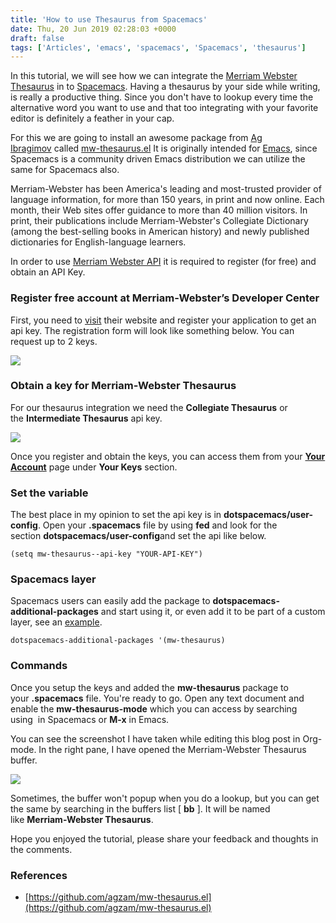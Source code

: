 ```yaml
---
title: 'How to use Thesaurus from Spacemacs'
date: Thu, 20 Jun 2019 02:28:03 +0000
draft: false
tags: ['Articles', 'emacs', 'spacemacs', 'Spacemacs', 'thesaurus']
---
```


In this tutorial, we will see how we can integrate the [Merriam Webster Thesaurus](https://www.merriam-webster.com/) in to [Spacemacs](http://spacemacs.org). Having a thesaurus by your side while writing, is really a productive thing. Since you don't have to lookup every time the alternative word you want to use and that too integrating with your favorite editor is definitely a feather in your cap.

For this we are going to install an awesome package from [Ag Ibragimov](https://github.com/agzam) called [mw-thesaurus.el](https://github.com/agzam/mw-thesaurus.el) It is originally intended for [Emacs](https://www.gnu.org/software/emacs/), since Spacemacs is a community driven Emacs distribution we can utilize the same for Spacemacs also.

Merriam-Webster has been America's leading and most-trusted provider of language information, for more than 150 years, in print and now online. Each month, their Web sites offer guidance to more than 40 million visitors. In print, their publications include Merriam-Webster's Collegiate Dictionary (among the best-selling books in American history) and newly published dictionaries for English-language learners.

In order to use [Merriam Webster API](https://www.dictionaryapi.com/) it is required to register (for free) and obtain an API Key.

### Register free account at Merriam-Webster’s Developer Center

First, you need to [visit](https://dictionaryapi.com) their website and register your application to get an api key. The registration form will look like something below. You can request up to 2 keys.

![](http://hangaroundtheweb.com/wp-content/uploads/2019/06/Dictionaryapi-registration-form.png)

### Obtain a key for Merriam-Webster Thesaurus

For our thesaurus integration we need the **Collegiate Thesaurus** or the **Intermediate Thesaurus** api key.

![](http://hangaroundtheweb.com/wp-content/uploads/2019/06/Dictionaryapi-key-types.png)

Once you register and obtain the keys, you can access them from your **[Your Account](https://www.dictionaryapi.com/account/index)** page under **Your Keys** section.

### Set the variable

The best place in my opinion to set the api key is in **dotspacemacs/user-config**. Open your **.spacemacs** file by using **<Space>fed** and look for the section **dotspacemacs/user-config**and set the api like below.

```
(setq mw-thesaurus--api-key "YOUR-API-KEY")

```

### Spacemacs layer

Spacemacs users can easily add the package to **dotspacemacs-additional-packages** and start using it, or even add it to be part of a custom layer, see an [example](https://github.com/agzam/dot-spacemacs/blob/master/layers/ag-lang-tools/packages.el#L20).

```
dotspacemacs-additional-packages '(mw-thesaurus)

```

### Commands

Once you setup the keys and added the **mw-thesaurus** package to your **.spacemacs** file. You're ready to go. Open any text document and enable the **mw-thesaurus-mode** which you can access by searching using **<Space><Space>** in Spacemacs or **M-x** in Emacs.

You can see the screenshot I have taken while editing this blog post in Org-mode. In the right pane, I have opened the Merriam-Webster Thesaurus buffer.

![](http://hangaroundtheweb.com/wp-content/uploads/2019/06/Dictionaryapi-screenshot.png)

Sometimes, the buffer won't popup when you do a lookup, but you can get the same by searching in the buffers list \[ **<Space>bb** \]. It will be named like **Merriam-Webster Thesaurus**.

Hope you enjoyed the tutorial, please share your feedback and thoughts in the comments.

### References

*   [https://github.com/agzam/mw-thesaurus.el](https://github.com/agzam/mw-thesaurus.el)